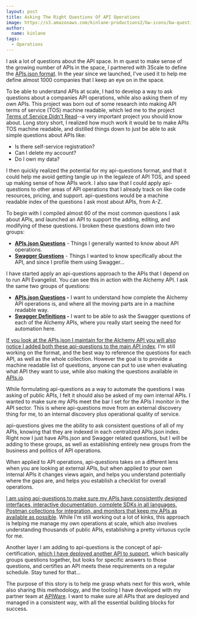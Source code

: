 ```yaml
---
layout: post
title: Asking The Right Questions Of API Operations
image: https://s3.amazonaws.com/kinlane-productions2/bw-icons/bw-questions-ask.png
author:
  name: kinlane
tags:
  - Operations
---
```

I ask a lot of questions about the API space. In m quest to make sense of the growing number of APIs in the space, I partnered with 3Scale to define the [APIs.json format](http://apisjson.org). In the year since we launched, I've used it to help me define almost 1000 companies that I keep an eye on in the space. 

To be able to understand APIs at scale, I had to develop a way to ask questions about a companies API operations, while also asking them of my own APIs. This project was born out of some research into making API terms of service (TOS) machine readable, which led me to the project [Terms of Service Didn't Read](https://tosdr.org/)\--a very important project you should know about. Long story short, I realized how much work it would be to make APIs TOS machine readable, and distilled things down to just be able to ask simple questions about APIs like:

*   Is there self-service registration?
*   Can I delete my account?
*   Do I own my data?

I then quickly realized the potential for my api-questions format, and that it could help me avoid getting tangle up in the legaleze of API TOS, and speed up making sense of how APIs work. I also saw that I could apply api-questions to other areas of API operations that I already track on like code resources, pricing, and support. api-questions would be a machine readable index of the questions I ask most about APIs, from A-Z. 

To begin with I compiled almost 60 of the most common questions I ask about APIs, and launched an API to support the adding, editing, and modifying of these questions. I broken these questions down into two groups:

*   **[APIs.json Questions](http://apievangelist.com/2015/07/29/my-new-api-for-asking-questions-of-apis--the-apisjson-edition/)** \- Things I generally wanted to know about API operations.
*   **[Swagger Questions](http://apievangelist.com/2015/06/09/my-new-api-for-asking-questions-of-apis--the-swagger-edition/)** \- Things I wanted to know specifically about the API, and since I profile them using Swagger...

I have started apply an api-questions approach to the APIs that I depend on to run API Evangelist. You can see this in action with the Alchemy API. I ask the same two groups of questions:

*   **[APIs.json Questions](http://question.api.kinlane.com/questions/ask/organization/?apisjson_url=http://theapistack.com/data/alchemyapi/apis.json&questions=19,20,21,22,23,24,25,26,27,28,29,30,31,32,33,34,35,36,37,38,39,40,41,42,43,44,45) -** I want to understand how complete the Alchemy API operations is, and where all the moving parts are in a machine readable way.
*   **[Swagger Definitions](http://question.api.kinlane.com/questions/ask/organization/?apisjson_url=http://theapistack.com/data/alchemyapi/apis.json&questions=46,47,48,49,50,51,52,53,54,55,56,57,58,59,60,61,62,63,64,66,67,68,69,70,71,72,73) -** I want to be able to ask the Swagger questions of each of the Alchemy APIs, where you really start seeing the need for automation here. 

[If you look at the APIs.json I maintain for the Alchemy API you will also notice I added both these api-questions to the main API index](http://theapistack.com/data/alchemyapi/apis.json). I'm still working on the format, and the best way to reference the questions for each API, as well as the whole collection. However the goal is to provide a machine readable list of questions, anyone can put to use when evaluating what API they want to use, while also making the questions available in [APIs.io](http://apis.io).

While formulating api-questions as a way to automate the questions I was asking of public APIs, I felt it should also be asked of my own internal APIs. I wanted to make sure my APIs meet the bar I set for the APIs I monitor in the API sector. This is where api-questions move from an external discovery thing for me, to an internal discovery plus operational quality of service.

api-questions gives me the ability to ask consistent questions of all of my APIs, knowing that they are indexed in each centralized APIs.json index. Right now I just have APIs.json and Swagger related questions, but I will be adding to these groups, as well as establishing entirely new groups from the business and politics of API operations. 

When applied to API operations, api-questions takes on a different lens when you are looking at external APIs, but when applied to your own internal APIs it changes views again, and helps you understand potentially where the gaps are, and helps you establish a checklist for overall operations. 

[I am using api-questions to make sure my APIs have consistently designed interfaces, interactive documentation, complete SDKs in all languages, Postman collections for integration, and monitors that keep my APIs as available as possible](https://kin-lane.github.io/master/). While I'm still working out a lot of kinks, this approach is helping me manage my own operations at scale, which also involves understanding thousands of public APIs, establishing a pretty virtuous cycle for me. 

Another layer I am adding to api-questions is the concept of api-certification, [which I have deployed another API to support](https://kin-lane.github.io/certification/), which basically groups questions together, but looks for specific answers to those questions, and certifies an API meets these requirements on a regular schedule. Stay tuned for that...

The purpose of this story is to help me grasp whats next for this work, while also sharing this methodology, and the tooling I have developed with my partner team at [APIWare](http://apiware.io). I want to make sure all APIs that are deployed and managed in a consistent way, with all the essential building blocks for success.